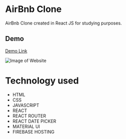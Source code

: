 # AirBnb Clone

AirBnb Clone created in React JS for studying purposes.

## Demo

[Demo Link](https://airbnb-clone-797cc.web.app/)


![Image of Website](https://github.com/walissoncom/airbnb-clone/blob/master/airbnb-demo.gif)

# Technology used

- HTML
- CSS
- JAVASCRIPT
- REACT
- REACT ROUTER
- REACT DATE PICKER
- MATERIAL UI
- FIREBASE HOSTING